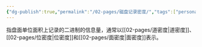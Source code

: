 ```yaml
---
{"dg-publish":true,"permalink":"/02-pages/磁盘记录密度/","tags":["personal/blog","计算机组成原理"]}
---
```


指盘面单位面积上记录的二进制的信息量，通常以[[02-pages/道密度\|道密度]]、[[02-pages/位密度\|位密度]]和[[02-pages/面密度\|面密度]]表示。